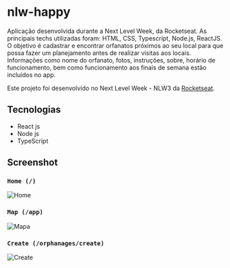 # nlw-happy
Aplicação desenvolvida durante a Next Level Week, da Rocketseat. As principais techs utilizadas foram: HTML, CSS, Typescript, Node.js, ReactJS.
O objetivo é cadastrar e encontrar orfanatos próximos ao seu local para que possa fazer um planejamento antes de realizar visitas aos locais. Informações como nome do orfanato,
fotos, instruções, sobre, horário de funcionamento, bem como funcionamento aos finais de semana estão incluídos no app.

Este projeto foi desenvolvido no  Next Level Week - NLW3 da [Rocketseat](https://rocketseat.com.br/).

## Tecnologias

- React js
- Node js
- TypeScript

## Screenshot
### `Home (/)`
![Home](web/screenshots/Screenshot_Home_Happy.png)

### `Map (/app)`
![Mapa](../master/screenshots/Screenshot_AppPage_Happy.png)

### `Create (/orphanages/create)`
![Create](../master/screenshots/Screenshot_OrphanagesCreate.png)



